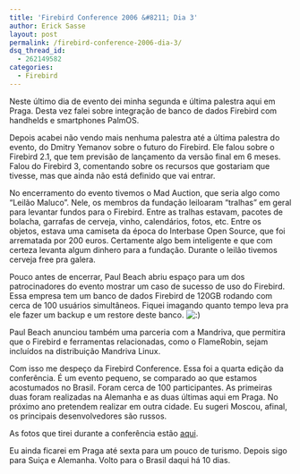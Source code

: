 ```yaml
---
title: 'Firebird Conference 2006 &#8211; Dia 3'
author: Erick Sasse
layout: post
permalink: /firebird-conference-2006-dia-3/
dsq_thread_id:
  - 262149582
categories:
  - Firebird
---
```

Neste último dia de evento dei minha segunda e última palestra aqui em Praga. Desta vez falei sobre integração de banco de dados Firebird com handhelds e smartphones PalmOS.

Depois acabei não vendo mais nenhuma palestra até a última palestra do evento, do Dmitry Yemanov sobre o futuro do Firebird. Ele falou sobre o Firebird 2.1, que tem previsão de lançamento da versão final em 6 meses. Falou do Firebird 3, comentando sobre os recursos que gostariam que tivesse, mas que ainda não está definido que vai entrar.

No encerramento do evento tivemos o Mad Auction, que seria algo como &#8220;Leilão Maluco&#8221;. Nele, os membros da fundação leiloaram &#8220;tralhas&#8221; em geral para levantar fundos para o Firebird. Entre as tralhas estavam, pacotes de bolacha, garrafas de cerveja, vinho, calendários, fotos, etc. Entre os objetos, estava uma camiseta da época do Interbase Open Source, que foi arrematada por 200 euros. Certamente algo bem inteligente e que com certeza levanta algum dinhero para a fundação. Durante o leilão tivemos cerveja free pra galera.

Pouco antes de encerrar, Paul Beach abriu espaço para um dos patrocinadores do evento mostrar um caso de sucesso de uso do Firebird. Essa empresa tem um banco de dados Firebird de 120GB rodando com cerca de 100 usuários simultâneos. Fiquei imagando quanto tempo leva pra ele fazer um backup e um restore deste banco. <img src="http://www.ericksasse.com.br/wp-includes/images/smilies/icon_smile.gif" alt=":)" class="wp-smiley" />

Paul Beach anunciou também uma parceria com a Mandriva, que permitira que o Firebird e ferramentas relacionadas, como o FlameRobin, sejam incluídos na distribuição Mandriva Linux.

Com isso me despeço da Firebird Conference. Essa foi a quarta edição da conferência. É um evento pequeno, se comparado ao que estamos acostumados no Brasil. Foram cerca de 100 participantes. As primeiras duas foram realizadas na Alemanha e as duas últimas aqui em Praga. No próximo ano pretendem realizar em outra cidade. Eu sugeri Moscou, afinal, os principais desenvolvedores são russos.

As fotos que tirei durante a conferência estão [aqui][1].

Eu ainda ficarei em Praga até sexta para um pouco de turismo. Depois sigo para Suiça e Alemanha. Volto para o Brasil daqui há 10 dias.

 [1]: http://www.flickr.com/photos/esasse/sets/72157594375855695/
